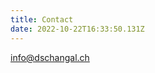 ```yaml
---
title: Contact
date: 2022-10-22T16:33:50.131Z
---
```


[info@dschangal.ch](mailto:info@dschangal.ch)